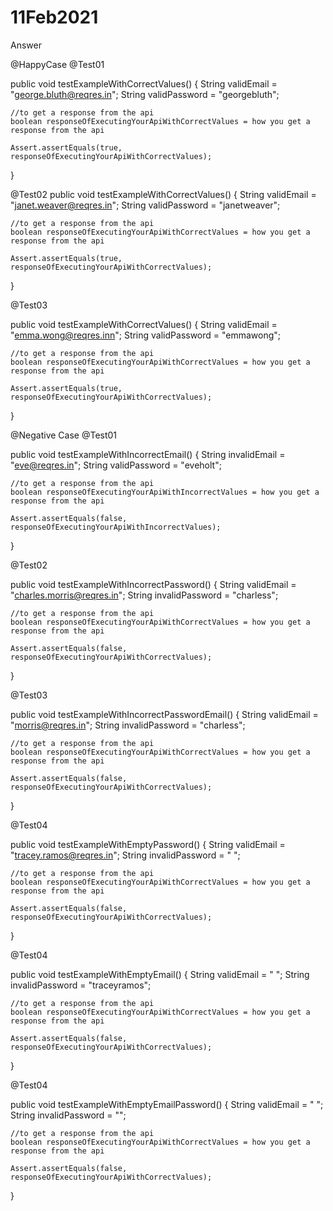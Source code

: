 # 11Feb2021
Answer

@HappyCase 
@Test01

public void testExampleWithCorrectValues() {
    String validEmail = "george.bluth@reqres.in";
    String validPassword = "georgebluth";

    //to get a response from the api
    boolean responseOfExecutingYourApiWithCorrectValues = how you get a response from the api

    Assert.assertEquals(true, responseOfExecutingYourApiWithCorrectValues);
}

@Test02
public void testExampleWithCorrectValues() {
    String validEmail = "janet.weaver@reqres.in";
    String validPassword = "janetweaver";

    //to get a response from the api
    boolean responseOfExecutingYourApiWithCorrectValues = how you get a response from the api

    Assert.assertEquals(true, responseOfExecutingYourApiWithCorrectValues);
}

@Test03

public void testExampleWithCorrectValues() {
    String validEmail = "emma.wong@reqres.inn";
    String validPassword = "emmawong";
    
    //to get a response from the api
    boolean responseOfExecutingYourApiWithCorrectValues = how you get a response from the api

    Assert.assertEquals(true, responseOfExecutingYourApiWithCorrectValues);
}



@Negative Case
@Test01

public void testExampleWithIncorrectEmail() {
    String invalidEmail = "eve@reqres.in";
    String validPassword = "eveholt";

    //to get a response from the api
    boolean responseOfExecutingYourApiWithIncorrectValues = how you get a response from the api

    Assert.assertEquals(false, responseOfExecutingYourApiWithIncorrectValues);

}


@Test02

public void testExampleWithIncorrectPassword() {
    String validEmail = "charles.morris@reqres.in";
    String invalidPassword = "charless";

    //to get a response from the api
    boolean responseOfExecutingYourApiWithCorrectValues = how you get a response from the api

    Assert.assertEquals(false, responseOfExecutingYourApiWithCorrectValues);

}

@Test03

public void testExampleWithIncorrectPasswordEmail() {
    String validEmail = "morris@reqres.in";
    String invalidPassword = "charless";

    //to get a response from the api
    boolean responseOfExecutingYourApiWithCorrectValues = how you get a response from the api

    Assert.assertEquals(false, responseOfExecutingYourApiWithCorrectValues);

}

@Test04

public void testExampleWithEmptyPassword() {
    String validEmail = "tracey.ramos@reqres.in";
    String invalidPassword = " ";

    //to get a response from the api
    boolean responseOfExecutingYourApiWithCorrectValues = how you get a response from the api

    Assert.assertEquals(false, responseOfExecutingYourApiWithCorrectValues);

}

@Test04

public void testExampleWithEmptyEmail() {
    String validEmail = " ";
    String invalidPassword = "traceyramos";

    //to get a response from the api
    boolean responseOfExecutingYourApiWithCorrectValues = how you get a response from the api

    Assert.assertEquals(false, responseOfExecutingYourApiWithCorrectValues);

}

@Test04

public void testExampleWithEmptyEmailPassword() {
    String validEmail = " ";
    String invalidPassword = "";

    //to get a response from the api
    boolean responseOfExecutingYourApiWithCorrectValues = how you get a response from the api

    Assert.assertEquals(false, responseOfExecutingYourApiWithCorrectValues);

}
